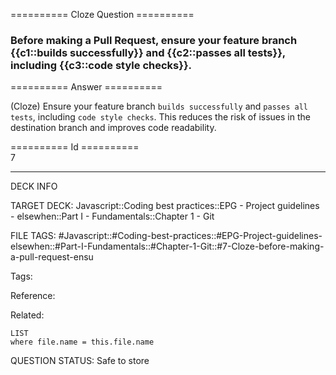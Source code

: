 ========== Cloze Question ==========

###  Before making a Pull Request, ensure your feature branch {{c1::builds successfully}} and {{c2::passes all tests}}, including {{c3::code style checks}}.  

========== Answer ==========  

(Cloze) Ensure your feature branch `builds successfully` and `passes all tests`, including `code style checks`. This reduces the risk of issues in the destination branch and improves code readability.

========== Id ==========  
7

---

DECK INFO

TARGET DECK: Javascript::Coding best practices::EPG - Project guidelines - elsewhen::Part I - Fundamentals::Chapter 1 - Git

FILE TAGS: #Javascript::#Coding-best-practices::#EPG-Project-guidelines-elsewhen::#Part-I-Fundamentals::#Chapter-1-Git::#7-Cloze-before-making-a-pull-request-ensu

Tags:

Reference:

Related:

```dataview
LIST
where file.name = this.file.name
```

QUESTION STATUS: Safe to store
